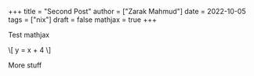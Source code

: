 +++
title = "Second Post"
author = ["Zarak Mahmud"]
date = 2022-10-05
tags = ["nix"]
draft = false
mathjax = true
+++

Test mathjax

\\[ y = x + 4 \\]

More stuff

